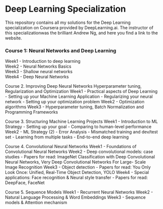 # Deep Learning Specialization

This repository contains all my solutions for the Deep Learning specialization on Coursera provided by DeepLearning.ai. The instructor of this specializationwas the brilliant Andrew Ng, and here you find a link to the website.

### Course 1: Neural Networks and Deep Learning  
Week1 - Introduction to deep learning  
Week2 - Neural Networks Basics  
Week3 - Shallow neural networks  
Week4 - Deep Neural Networks  

Course 2. Improving Deep Neural Networks Hyperparameter tuning, Regularization and Optimization
Week1 - Practical aspects of Deep Learning - Setting up your Machine Learning Application - Regularizing your neural network - Setting up your optimization problem
Week2 - Optimization algorithms
Week3 - Hyperparameter tuning, Batch Normalization and Programming Frameworks

Course 3. Structuring Machine Learning Projects
Week1 - Introduction to ML Strategy - Setting up your goal - Comparing to human-level performance
Week2 - ML Strategy (2) - Error Analysis - Mismatched training and dev/test set - Learning from multiple tasks - End-to-end deep learning

Course 4. Convolutional Neural Networks
Week1 - Foundations of Convolutional Neural Networks
Week2 - Deep convolutional models: case studies - Papers for read: ImageNet Classification with Deep Convolutional Neural Networks, Very Deep Convolutional Networks For Large-
Scale Image Recognition
Week3 - Object detection - Papers for read: You Only Look Once: Unified, Real-Time Object Detection, YOLO
Week4 - Special applications: Face recognition & Neural style transfer - Papers for read: DeepFace, FaceNet

Course 5. Sequence Models
Week1 - Recurrent Neural Networks
Week2 - Natural Language Processing & Word Embeddings
Week3 - Sequence models & Attention mechanism
